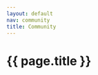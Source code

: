 ```yaml
---
layout: default
nav: community
title: Community
---
```


<h1 class="page-title">{{ page.title }}</h1>

